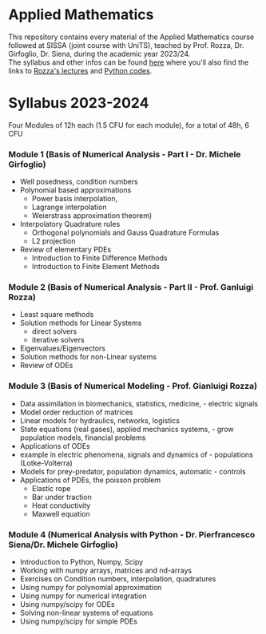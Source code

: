# Applied Mathematics
This repository contains every material of the Applied Mathematics course followed at SISSA (joint course with UniTS), teached by Prof. Rozza, Dr. Girfoglio, Dr. Siena, during the academic year 2023/24.<br>
The syllabus and other infos can be found [here](https://www.math.sissa.it/course/phd-course-master-course/applied-mathematics-introduction-scientific-computing-numerical-0) where you'll also find the links to [Rozza's lectures](https://people.sissa.it/~grozza/amnasc/) and [Python codes](https://github.com/mgirfogl/numerical-analysis-2023-2024).

# Syllabus 2023-2024
Four Modules of 12h each (1.5 CFU for each module), for a total of 48h, 6 CFU

### Module 1 (Basis of Numerical Analysis - Part I - Dr. Michele Girfoglio)

- Well posedness, condition numbers
- Polynomial based approximations
  - Power basis interpolation, 
  - Lagrange interpolation
  - Weierstrass approximation theorem)
- Interpolatory Quadrature rules
  - Orthogonal polynomials and Gauss Quadrature Formulas
  - L2 projection
- Review of elementary PDEs
  - Introduction to Finite Difference Methods
  - Introduction to Finite Element Methods

### Module 2 (Basis of Numerical Analysis - Part II - Prof. Ganluigi Rozza)

- Least square methods
- Solution methods for Linear Systems
  - direct solvers
  - iterative solvers
- Eigenvalues/Eigenvectors
- Solution methods for non-Linear systems
- Review of ODEs

### Module 3 (Basis of Numerical Modeling - Prof. Gianluigi Rozza)

- Data assimilation in biomechanics, statistics, medicine, - electric signals
- Model order reduction of matrices
- Linear models for hydraulics, networks, logistics
- State equations (real gases), applied mechanics systems, - grow population models, financial problems
- Applications of ODEs
- example in electric phenomena, signals and dynamics of - populations (Lotke-Volterra)
- Models for prey-predator, population dynamics, automatic - controls
- Applications of PDEs, the poisson problem
  - Elastic rope
  - Bar under traction
  - Heat conductivity
  - Maxwell equation

### Module 4 (Numerical Analysis with Python - Dr. Pierfrancesco Siena/Dr. Michele Girfoglio)

- Introduction to Python, Numpy, Scipy
- Working with numpy arrays, matrices and nd-arrays
- Exercises on Condition numbers, interpolation, quadratures
- Using numpy for polynomial approximation
- Using numpy for numerical integration
- Using numpy/scipy for ODEs
- Solving non-linear systems of equations
- Using numpy/scipy for simple PDEs
